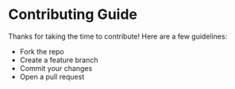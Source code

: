 # Contributing Guide

Thanks for taking the time to contribute! Here are a few guidelines:

- Fork the repo
- Create a feature branch
- Commit your changes
- Open a pull request
